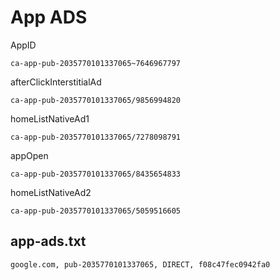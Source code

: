 # App ADS

AppID

```text
ca-app-pub-2035770101337065~7646967797
```

afterClickInterstitialAd

```text
ca-app-pub-2035770101337065/9856994820
```

homeListNativeAd1

```text
ca-app-pub-2035770101337065/7278098791
```

appOpen

```text
ca-app-pub-2035770101337065/8435654833
```

homeListNativeAd2

```text
ca-app-pub-2035770101337065/5059516605
```

## app-ads.txt

```text
google.com, pub-2035770101337065, DIRECT, f08c47fec0942fa0
```
